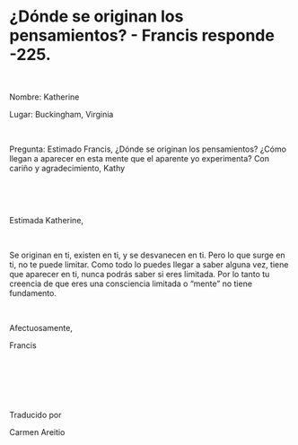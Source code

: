 # ¿Dónde se originan los pensamientos? - Francis responde -225.



&nbsp;





Nombre: Katherine





Lugar: Buckingham, Virginia






&nbsp;






Pregunta: Estimado Francis, &iquest;D&oacute;nde se originan los pensamientos? &iquest;C&oacute;mo llegan a aparecer en esta mente que el aparente yo experimenta? Con cari&ntilde;o y agradecimiento, Kathy






&nbsp;







&nbsp;






Estimada Katherine,






&nbsp;






Se originan en ti, existen en ti, y se desvanecen en ti. Pero lo que surge en ti, no te puede limitar. Como todo lo puedes llegar a saber alguna vez, tiene que aparecer en ti, nunca podr&aacute;s saber si eres limitada. Por lo tanto tu creencia de que eres una consciencia limitada o &ldquo;mente&rdquo; no tiene fundamento.






&nbsp;






Afectuosamente, 





Francis






&nbsp;







&nbsp;







&nbsp;






Traducido por 






Carmen Areitio









